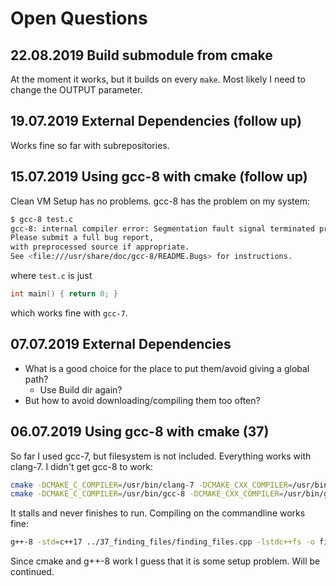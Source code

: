 # Open Questions

## 22.08.2019 Build submodule from cmake

At the moment it works, but it builds on every `make`. Most likely I need to change the OUTPUT parameter.

## 19.07.2019 External Dependencies (follow up)

Works fine so far with subrepositories.

## 15.07.2019 Using gcc-8 with cmake (follow up)

Clean VM Setup has no problems. gcc-8 has the problem on my system:

~~~sh
$ gcc-8 test.c
gcc-8: internal compiler error: Segmentation fault signal terminated program cc1
Please submit a full bug report,
with preprocessed source if appropriate.
See <file:///usr/share/doc/gcc-8/README.Bugs> for instructions.
~~~

where `test.c` is just

~~~C
int main() { return 0; }
~~~

which works fine with `gcc-7`.

## 07.07.2019 External Dependencies

- What is a good choice for the place to put them/avoid giving a global path?
  - Use Build dir again?
- But how to avoid downloading/compiling them too often?

## 06.07.2019 Using gcc-8 with cmake (37)

So far I used gcc-7, but filesystem is not included. Everything works with clang-7.
I didn't get gcc-8 to work:

~~~sh
cmake -DCMAKE_C_COMPILER=/usr/bin/clang-7 -DCMAKE_CXX_COMPILER=/usr/bin/clang++-7 ../ #works
cmake -DCMAKE_C_COMPILER=/usr/bin/gcc-8 -DCMAKE_CXX_COMPILER=/usr/bin/g++-8 ../ #doesn't work
~~~

It stalls and never finishes to run.
Compiling on the commandline works fine:

~~~sh
g++-8 -std=c++17 ../37_finding_files/finding_files.cpp -lstdc++fs -o finding_files
~~~

Since cmake and g++-8 work I guess that it is some setup problem. Will be continued.
